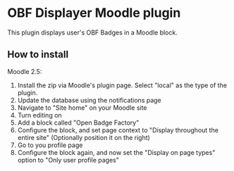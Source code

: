 OBF Displayer Moodle plugin
=================

This plugin displays user's OBF Badges in a Moodle block.


How to install
--------------

Moodle 2.5:

1. Install the zip via Moodle's plugin page. Select "local" as the type of the plugin.
2. Update the database using the notifications page
3. Navigate to "Site home" on your Moodle site
4. Turn editing on
5. Add a block called "Open Badge Factory"
6. Configure the block, and set page context to "Display throughout the entire site"
   (Optionally position it on the right)
7. Go to you profile page
8. Configure the block again, and now set the "Display on page types" option to "Only user profile pages"
